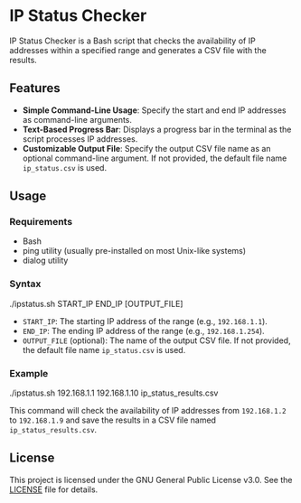 # IP Status Checker

IP Status Checker is a Bash script that checks the availability of IP addresses within a specified range and generates a CSV file with the results.

## Features

- **Simple Command-Line Usage**: Specify the start and end IP addresses as command-line arguments.
- **Text-Based Progress Bar**: Displays a progress bar in the terminal as the script processes IP addresses.
- **Customizable Output File**: Specify the output CSV file name as an optional command-line argument. If not provided, the default file name `ip_status.csv` is used.

## Usage

### Requirements

- Bash
- ping utility (usually pre-installed on most Unix-like systems)
- dialog utility

### Syntax

./ipstatus.sh START_IP END_IP [OUTPUT_FILE]

- `START_IP`: The starting IP address of the range (e.g., `192.168.1.1`).
- `END_IP`: The ending IP address of the range (e.g., `192.168.1.254`).
- `OUTPUT_FILE` (optional): The name of the output CSV file. If not provided, the default file name `ip_status.csv` is used.

### Example

./ipstatus.sh 192.168.1.1 192.168.1.10 ip_status_results.csv

This command will check the availability of IP addresses from `192.168.1.2` to `192.168.1.9` and save the results in a CSV file named `ip_status_results.csv`.

## License

This project is licensed under the GNU General Public License v3.0. See the [LICENSE](LICENSE) file for details.
